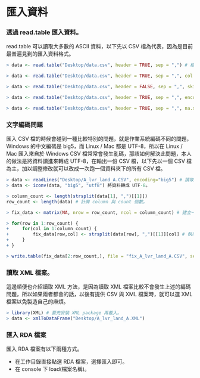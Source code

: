 # 匯入資料


### 透過 read.table 匯入資料。

read.table 可以讀取大多數的 ASCII 資料，以下先以 CSV 檔為代表，因為是目前最普遍見到的匯入資料格式。

```r
> data <- read.table("Desktop/data.csv", header = TRUE, sep = ",") # 檔案路徑是相對於目前的工作目錄，header 是指資料是否有包含欄位名稱，sep 是指資料的分隔符號。

> data <- read.table("Desktop/data.csv", header = TRUE, sep = ",", col.names = c("時間", "新聞標題")) # col.names 設定 column 欄位名稱。

> data <- read.table("Desktop/data.csv", header = FALSE, sep = ",", skip = 10) # skip 是指跳過前 X 筆資料，這個部份要注意，要跳過資料，column 欄位就不可以出現在資料裡，因為它也被算在要 skip 部份。

> data <- read.table("Desktop/data.csv", header = TRUE, sep = ",", encoding = "UTF-8") # encoding 是指定檔案的文字編碼

> data <- read.table("Desktop/data.csv", header = TRUE, sep = ",", na.strings = NA) # na.strings 指定發生 NA 要用什麼符號代替。
```

### 文字編碼問題

匯入 CSV 檔的時候會碰到一種比較特別的問題，就是作業系統編碼不同的問題，Windows 的中文編碼是 big5，而 Linux / Mac 都是 UTF-8，所以在 Linux / Mac 匯入來自於 Windows CSV 檔常常會發生亂碼，那該如何解決此問題，本人的做法是將資料讀進來轉成 UTF-8，在輸出一份 CSV 檔，以下先以一個 CSV 檔為主，加以調整修改就可以改成一次跑一個資料夾下的所有 CSV 檔。

```r
> data <- readLines("Desktop/A_lvr_land_A.CSV", encoding="big5") # 讀取實價登入資料，是一行一行讀取進來。
> data <- iconv(data, "big5", "utf8") 將資料轉成 UTF-8。

> column_count <- length(strsplit(data[1], ",")[[1]])
row_count <- length(data) # 計算 column 與 count 個數。

> fix_data <- matrix(NA, nrow = row_count, ncol = column_count) # 建立一個空的 NA 矩陣，維度來自於 row_count 與 column_count。

> for(row in 1:row_count) {
+     for(col in 1:column_count) {
+         fix_data[row,col] <- strsplit(data[row], ",")[[1]][col] # 執行 for loop 將資料塞入 fix_data。
+     }
+ }

> write.table(fix_data[2:row_count,], file = "fix_A_lvr_land_A.CSV", sep = ",", col.names = fix_data[1,]) # 將資料輸出，輸出注意一點，因為第一 row 是欄位名稱，所以記得指標要從 2 開始，指標 1 的部分要放到 col.names。
```
### 讀取 XML 檔案。

這邊順便也介紹讀取 XML 方法，是因為讀取 XML 檔案比較不會發生上述的編碼問題，所以如果兩者都會的話，以後有提供 CSV 與 XML 檔案時，就可以選 XML 檔案以免製造自己的麻煩。


```r
> library(XML) # 要先安裝 XML package 再載入。
> data <- xmlToDataFrame("Desktop/A_lvr_land_A.XML")
```

### 匯入 RDA 檔案

匯入 RDA 檔案有以下兩種方式。

+ 在工作目錄直接點選 RDA 檔案，選擇匯入即可。
+ 在 console 下 load(檔案名稱)。
